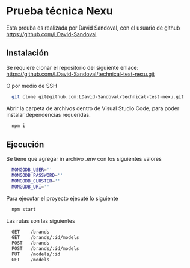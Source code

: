 # Prueba técnica Nexu

Esta preuba es realizada por David Sandoval, con el usuario de github https://github.com/LDavid-Sandoval

## Instalación

Se requiere clonar el repositorio del siguiente enlace: https://github.com/LDavid-Sandoval/technical-test-nexu.git

O por medio de SSH

```bash
  git clone git@github.com:LDavid-Sandoval/technical-test-nexu.git
```

Abrir la carpeta de archivos dentro de Visual Studio Code, para poder instalar dependencias requeridas.

```bash
  npm i
```

## Ejecución

Se tiene que agregar in archivo .env con los siguientes valores

```bash
  MONGODB_USER=''
  MONGODB_PASSWORD=''
  MONGODB_CLUSTER=''
  MONGODB_URI=''
```

Para ejecutar el proyecto ejecuté lo siguiente

```bash
  npm start
```

Las rutas son las siguientes

```bash
  GET    /brands
  GET    /brands/:id/models
  POST   /brands
  POST   /brands/:id/models
  PUT    /models/:id
  GET    /models
```
